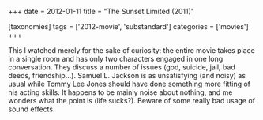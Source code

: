 +++
date = 2012-01-11
title = "The Sunset Limited (2011)"

[taxonomies]
tags = ['2012-movie', 'substandard']
categories = ['movies']
+++

This I watched merely for the sake of curiosity: the entire movie takes
place in a single room and has only two characters engaged in one long
conversation. They discuss a number of issues (god, suicide, jail, bad
deeds, friendship\...). Samuel L. Jackson is as unsatisfying (and noisy)
as usual while Tommy Lee Jones should have done something more fitting
of his acting skills. It happens to be mainly noise about nothing, and
me wonders what the point is (life sucks?). Beware of some really bad
usage of sound effects.
